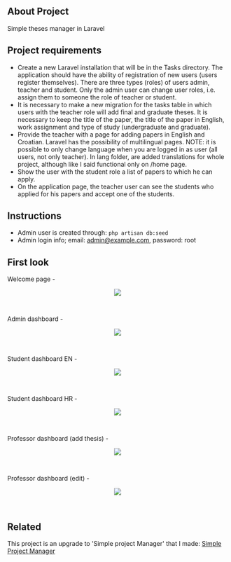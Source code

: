 

## About Project

Simple theses manager in Laravel


## Project requirements 

- Create a new Laravel installation that will be in the Tasks directory. The application should have the ability of registration of new users (users register themselves). There are three types (roles) of users admin, teacher and student. Only the admin user can change user roles, i.e. assign them to someone the role of teacher or student.
- It is necessary to make a new migration for the tasks table in which users with the teacher role will add final and graduate theses. It is necessary to keep the title of the paper, the title of the paper in English, work assignment and type of study (undergraduate and graduate).
- Provide the teacher with a page for adding papers in English and Croatian. Laravel has the possibility of multilingual pages. NOTE: it is possible to only change language when you are logged in as user (all users, not only teacher). In lang folder, are added translations for whole project, although like I said functional only on /home page. 
- Show the user with the student role a list of papers to which he can apply.
- On the application page, the teacher user can see the students who applied for his papers and accept one of the students.

## Instructions

- Admin user is created through:  ```php artisan db:seed ```
- Admin login info; email: admin@example.com, password: root

## First look

Welcome page -
<p align="center"><img src="https://i.imgur.com/BRa8jV8.png"  style="padding-bottom:30px"></p>

Admin dashboard - 
<p align="center"><img src="https://i.imgur.com/Zj0gED5.png" style="padding-bottom:30px;"></p>

Student dashboard EN - 
<p align="center"><img src="https://i.imgur.com/MHuRuJ9.png" style="padding-bottom:30px;"></p>

Student dashboard HR - 
<p align="center"><img src="https://i.imgur.com/OYUkmGc.png" style="padding-bottom:30px;"></p>

Professor dashboard (add thesis) -
<p align="center"><img src="https://i.imgur.com/gVl0nDV.png " style="padding-bottom:30px;"></p>

Professor dashboard (edit) -
<p align="center"><img src="https://i.imgur.com/SH5zwzh.png " style="padding-bottom:30px;"></p>

## Related

This project is an upgrade to 'Simple project Manager' that I made: 
[Simple Project Manager](https://github.com/Gubinator/Laravel-Simple-Project-Manager)

